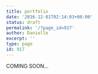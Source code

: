 ```yaml
---
title: portfolio
date: '2016-12-01T02:14:03+00:00'
status: draft
permalink: '/?page_id=917'
author: Danielle
excerpt: ''
type: page
id: 917
---
```

COMING SOON…